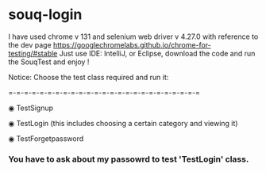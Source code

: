 # souq-login
I have used chrome v 131 and selenium web driver v 4.27.0 with reference to the dev page https://googlechromelabs.github.io/chrome-for-testing/#stable
Just use IDE: IntelliJ, or Eclipse, download the code and run the SouqTest and enjoy !

Notice: Choose the test class required and run it:

=-=-=-=-=-=-=-=-=-=-=-=-=-=-=-=-=-=-=-=-=-=-=-=-=

◉ TestSignup

◉ TestLogin (this includes choosing a certain category and viewing it)

◉ TestForgetpassword

### You have to ask about my passowrd to test 'TestLogin' class.
